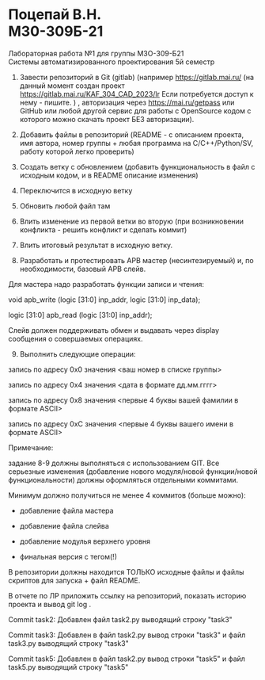 # Поцепай В.Н. <br> M30-309Б-21

Лабораторная работа №1 для группы М3О-309-Б21<br>
Системы автоматизированного проектирования 5й семестр

1. Завести репозиторий в Git (gitlab) (например https://gitlab.mai.ru/   (на данный момент создан проект https://gitlab.mai.ru/KAF_304_CAD_2023/lr  Если потребуется доступ к нему - пишите. )  , авторизация через https://mai.ru/getpass или GitHub или любой другой сервис для работы с OpenSource кодом с которого можно скачать проект БЕЗ авторизации).
2. Добавить файлы в репозиторий (README - с описанием проекта, имя автора, номер группы + любая программа на C/C++/Python/SV, работу которой легко проверить)

3. Создать ветку с обновлением (добавить функциональность в файл с исходным кодом, и в README описание изменения)

4. Переключится в исходную ветку

5. Обновить любой файл там

6. Влить изменение из первой ветки во вторую (при возникновении конфликта - решить конфликт и сделать коммит)

7. Влить итоговый результат в исходную ветку.

8. Разработать и протестировать APB мастер (несинтезируемый) и, по необходимости, базовый APB слейв.

Для мастера надо разработать функции записи и чтения:

void apb_write (logic [31:0] inp_addr, logic [31:0] inp_data);

logic [31:0] apb_read (logic [31:0] inp_addr);

Слейв должен поддерживать обмен и выдавать через display сообщения о совершаемых операциях.

9. Выполнить следующие операции:

запись по адресу 0x0 значения <ваш номер в списке группы>

запись по адресу 0x4 значения <дата в формате дд.мм.гггг>

запись по адресу 0x8 значения <первые 4 буквы вашей фамилии в формате ASCII>

запись по адресу 0xC значения <первые 4 буквы вашего имени в формате ASCII>

Примечание:

задание 8-9 должны выполняться с использованием GIT. Все серьезные изменения (добавление нового модуля/новой функции/новой функциональности) должны оформляться отдельными коммитами.

Минимум должно получиться не менее 4 коммитов (больше можно):

- добавление файла мастера

- добавление файла слейва

- добавление модулья верхнего уровня

- финальная версия с тегом(!)

В репозитории должны находится ТОЛЬКО исходные файлы и файлы скриптов для запуска + файл README.

В отчете по ЛР приложить ссылку на репозиторий, показать историю проекта и вывод git log .

 

Commit task2: Добавлен файл task2.py выводящий строку "task3"

Commit task3: Добавлен в файл task2.py вывод строки "task3" и файл task3.py выводящий строку "task3"

Commit task5: Добавлен в файл task2.py вывод строки "task5" и файл task5.py выводящий строку "task5"
